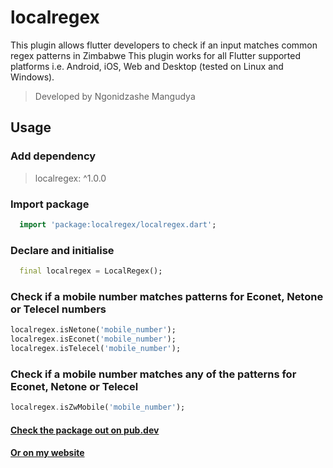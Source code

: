 # localregex

This plugin allows flutter developers to check if an input matches common regex patterns in Zimbabwe
This plugin works for all Flutter supported platforms i.e. Android, iOS, Web and Desktop (tested on Linux and Windows).

> Developed by Ngonidzashe Mangudya

## Usage
### Add dependency
> localregex: ^1.0.0

### Import package
```dart
  import 'package:localregex/localregex.dart';
```
### Declare and initialise
```dart
  final localregex = LocalRegex();
```

### Check if a mobile number matches patterns for Econet, Netone or Telecel numbers

```dart
localregex.isNetone('mobile_number');
localregex.isEconet('mobile_number');
localregex.isTelecel('mobile_number');
```

### Check if a mobile number matches any of the patterns for Econet, Netone or Telecel

```dart
localregex.isZwMobile('mobile_number');
```

#### [Check the package out on pub.dev](https://pub.dev/packages/localregex)
#### [Or on my website](https://iamngoni.co.zw/localregex)
